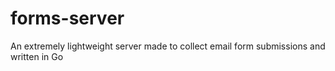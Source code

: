 # forms-server
An extremely lightweight server made to collect email form submissions and written in Go

